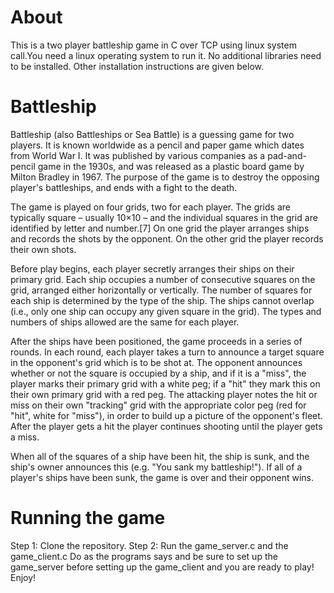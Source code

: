
# About

This is a two player battleship game in C over TCP using linux system call.You need a linux operating system to run it. No additional libraries need to be installed. Other installation instructions are given below.

# Battleship

Battleship (also Battleships or Sea Battle) is a guessing game for two players. It is known worldwide as a pencil and paper game 
which dates from World War I. It was published by various companies as a pad-and-pencil game in the 1930s, and was released as a 
plastic board game by Milton Bradley in 1967. The purpose of the game is to destroy the opposing player's battleships, and ends 
with a fight to the death.

The game is played on four grids, two for each player. The grids are typically square – usually 10×10 – and the individual squares
in the grid are identified by letter and number.[7] On one grid the player arranges ships and records the shots by the opponent. 
On the other grid the player records their own shots.

Before play begins, each player secretly arranges their ships on their primary grid. Each ship occupies a number of consecutive 
squares on the grid, arranged either horizontally or vertically. The number of squares for each ship is determined by the type of 
the ship. The ships cannot overlap (i.e., only one ship can occupy any given square in the grid). The types and numbers of ships 
allowed are the same for each player. 

After the ships have been positioned, the game proceeds in a series of rounds. In each round, each player takes a turn to announce
a target square in the opponent's grid which is to be shot at. The opponent announces whether or not the square is occupied by a 
ship, and if it is a "miss", the player marks their primary grid with a white peg; if a "hit" they mark this on their own primary 
grid with a red peg. The attacking player notes the hit or miss on their own "tracking" grid with the appropriate color peg (red 
for "hit", white for "miss"), in order to build up a picture of the opponent's fleet. After the player gets a hit the player 
continues shooting until the player gets a miss.

When all of the squares of a ship have been hit, the ship is sunk, and the ship's owner announces this (e.g. 
"You sank my battleship!"). If all of a player's ships have been sunk, the game is over and their opponent wins.

# Running the game

Step 1: Clone the repository.
Step 2: Run the game_server.c and the game_client.c
Do as the programs says and be sure to set up the game_server before setting up the game_client and you are ready to play!
Enjoy!
